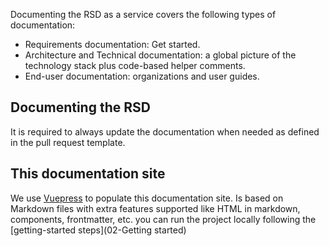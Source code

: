 <!--
SPDX-FileCopyrightText: 2022 Jesús García Gonzalez (Netherlands eScience Center) <j.g.gonzalez@esciencecenter.nl>
SPDX-FileCopyrightText: 2022 Netherlands eScience Center

SPDX-License-Identifier: CC-BY-4.0
-->

<!-- WE DO NOT NEED TITLE, first #, it is generated from filename -->

Documenting the RSD as a service covers the following types of documentation:

*   Requirements documentation: Get started.
*   Architecture and Technical documentation: a global picture of the technology stack plus code-based helper comments.
*   End-user documentation: organizations and user guides.

## Documenting the RSD

It is required to always update the documentation when needed as defined in the pull request template.

## This documentation site

We use [Vuepress](https://v2.vuepress.vuejs.org/) to populate this documentation site.
Is based on Markdown files with extra features supported like HTML in markdown, components, frontmatter, etc.
you can run the project locally following the [getting-started steps](02-Getting started)
